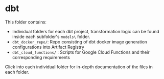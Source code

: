 # dbt

This folder contains:
- Individual folders for each dbt project, transformation logic can be found inside each subfolder's `models\` folder.
- `dbt_docker_repo/`: Repo consisting of dbt docker image generation configurations into Artifact Registry
- `dbt_cloud_functions/` : Scripts for Google Cloud Functions and their corresponding requirements

Click into each individual folder for in-depth documentation of the files in each folder.
